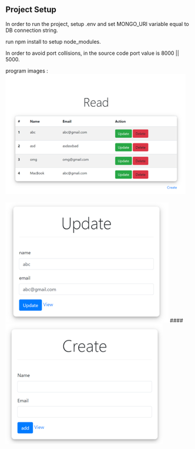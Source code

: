## Project Setup

In order to run the project, setup .env and set MONGO_URI variable equal to DB connection string.

run npm install to setup node_modules.

In order to avoid port collisions, in the source code port value is 8000 || 5000.

program images :
<img src="./img/1.PNG" height="326" alt="eslint" title="HTML5"/>
####
<img src="./img/2.PNG" height="326" alt="eslint" title="HTML5"/>
####
<img src="./img/3.PNG" height="326" alt="eslint" title="HTML5"/>